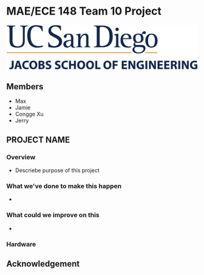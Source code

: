# MAE/ECE 148 Team 10 Project
![alt text](images/UCSDLogo_JSOE_BlueGold.png)

## Members
* Max
* Jamie
* Congge Xu
* Jerry

## PROJECT NAME

### Overview
* Descriebe purpose of this project

### What we've done to make this happen
* 
### What could we improve on this
* 

### Hardware

## Acknowledgement
